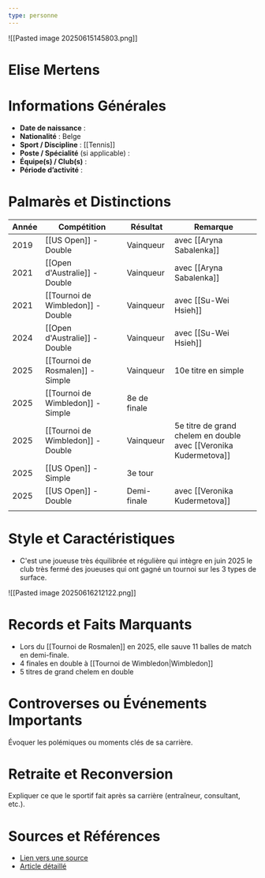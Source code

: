 ```yaml
---
type: personne
---
```

![[Pasted image 20250615145803.png]]
# Elise Mertens

# Informations Générales
- **Date de naissance** :  
- **Nationalité** :  Belge
- **Sport / Discipline** : [[Tennis]] 
- **Poste / Spécialité** (si applicable) :  
- **Équipe(s) / Club(s)** :  
- **Période d’activité** :  

# Palmarès et Distinctions
| Année | Compétition                       | Résultat     | Remarque                                                            |
| ----- | --------------------------------- | ------------ | ------------------------------------------------------------------- |
| 2019  | [[US Open]] - Double              | Vainqueur    | avec [[Aryna Sabalenka]]                                            |
| 2021  | [[Open d'Australie]] - Double     | Vainqueur    | avec [[Aryna Sabalenka]]                                            |
| 2021  | [[Tournoi de Wimbledon]] - Double | Vainqueur    | avec [[Su-Wei Hsieh]]                                               |
| 2024  | [[Open d'Australie]] - Double     | Vainqueur    | avec [[Su-Wei Hsieh]]                                               |
| 2025  | [[Tournoi de Rosmalen]] - Simple  | Vainqueur    | 10e titre en simple                                                 |
| 2025  | [[Tournoi de Wimbledon]] - Simple | 8e de finale |                                                                     |
| 2025  | [[Tournoi de Wimbledon]] - Double | Vainqueur    | 5e titre de grand chelem en double<br>avec [[Veronika Kudermetova]] |
| 2025  | [[US Open]] - Simple              | 3e tour      |                                                                     |
| 2025  | [[US Open]] - Double              | Demi-finale  | avec [[Veronika Kudermetova]]                                       |
|       |                                   |              |                                                                     |

# Style et Caractéristiques
- C'est une joueuse très équilibrée et régulière qui intègre en juin 2025 le club très fermé des joueuses qui ont gagné un tournoi sur les 3 types de surface.

![[Pasted image 20250616212122.png]]

# Records et Faits Marquants
- Lors du [[Tournoi de Rosmalen]] en 2025, elle sauve 11 balles de match en demi-finale.
- 4 finales en double à [[Tournoi de Wimbledon|Wimbledon]]
- 5 titres de grand chelem en double

# Controverses ou Événements Importants
Évoquer les polémiques ou moments clés de sa carrière.

# Retraite et Reconversion
Expliquer ce que le sportif fait après sa carrière (entraîneur, consultant, etc.).

# Sources et Références
- [Lien vers une source](#)
- [Article détaillé](#)

